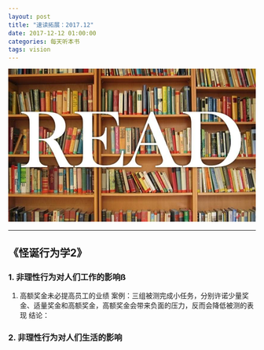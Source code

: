 ```yaml
---
layout: post
title: "速读拓展：2017.12"
date: 2017-12-12 01:00:00
categories: 每天听本书
tags: vision
---
```

![](/assets/img/listenbook.jpeg)

---
## 《怪诞行为学2》
### 1. 非理性行为对人们工作的影响ß
1. 高额奖金未必提高员工的业绩
案例：三组被测完成小任务，分别许诺少量奖金、适量奖金和高额奖金，高额奖金会带来负面的压力，反而会降低被测的表现
结论：
### 2. 非理性行为对人们生活的影响